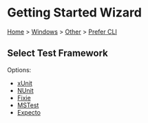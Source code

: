 <!--
GENERATED FILE - DO NOT EDIT
This file was generated by [MarkdownSnippets](https://github.com/SimonCropp/MarkdownSnippets).
Source File: /docs/mdsource/wiz/Windows_Other_Cli.source.md
To change this file edit the source file and then run MarkdownSnippets.
-->

# Getting Started Wizard

[Home](/docs/wiz/readme.md) > [Windows](Windows.md) > [Other](Windows_Other.md) > [Prefer CLI](Windows_Other_Cli.md)

## Select Test Framework

Options:
 * [xUnit](Windows_Other_Cli_xUnit.md)
 * [NUnit](Windows_Other_Cli_NUnit.md)
 * [Fixie](Windows_Other_Cli_Fixie.md)
 * [MSTest](Windows_Other_Cli_MSTest.md)
 * [Expecto](Windows_Other_Cli_Expecto.md)
